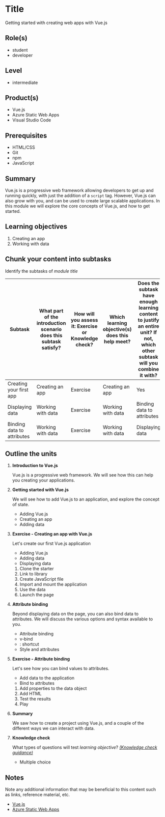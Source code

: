 # Title

Getting started with creating web apps with Vue.js

## Role(s)

- student
- developer

## Level

- intermediate

## Product(s)

- Vue.js
- Azure Static Web Apps
- Visual Studio Code

## Prerequisites

- HTML/CSS
- Git
- npm
- JavaScript

## Summary

Vue.js is a progressive web framework allowing developers to get up and running quickly, with just the addition of a `script` tag. However, Vue.js can also grow with you, and can be used to create large scalable applications. In this module we will explore the core concepts of Vue.js, and how to get started.

## Learning objectives

1. Creating an app
1. Working with data

## Chunk your content into subtasks

Identify the subtasks of *module title*

| Subtask | What part of the introduction scenario does this subtask satisfy? | How will you assess it: **Exercise or Knowledge check**? | Which learning objective(s) does this help meet? | Does the subtask have enough learning content to justify an entire unit? If not, which other subtask will you combine it with? |
| ---- | ---- | ---- | ---- | ---- |
| Creating your first app | Creating an app | Exercise | Creating an app | Yes |
| Displaying data | Working with data | Exercise | Working with data | Binding data to attributes |
| Binding data to attributes | Working with data | Exercise | Working with data | Displaying data |

## Outline the units

1. **Introduction to Vue.js**

    Vue.js is a progressive web framework. We will see how this can help you creating your applications.

1. **Getting started with Vue.js**

    We will see how to add Vue.js to an application, and explore the concept of state.

    - Adding Vue.js
    - Creating an app
    - Adding data

1. **Exercise - Creating an app with Vue.js**

    Let's create our first Vue.js application

    - Adding Vue.js
    - Adding data
    - Displaying data

    1. Clone the starter
    1. Link to library
    1. Create JavaScript file
    1. Import and mount the application
    1. Use the data
    1. Launch the page

1. **Attribute binding**

    Beyond displaying data on the page, you can also bind data to attributes. We will discuss the various options and syntax available to you.

    - Attribute binding
    - v-bind
    - : shortcut
    - Style and attributes

1. **Exercise - Attribute binding**

    Let's see how you can bind values to attributes.

    - Add data to the application
    - Bind to attributes

    1. Add properties to the data object
    1. Add HTML
    1. Test the results
    1. Play

1. **Summary**

    We saw how to create a project using Vue.js, and a couple of the different ways we can interact with data.

1. **Knowledge check**

    What types of questions will test *learning objective*? *[(Knowledge check guidance)](https://review.docs.microsoft.com/learn-docs/docs/id-guidance-knowledge-check)*

    - Multiple choice

## Notes

Note any additional information that may be beneficial to this content such as links, reference material, etc.

- [Vue.js](https://v3.vuejs.org/)
- [Azure Static Web Apps](https://docs.microsoft.com/azure/static-web-apps/overview)
